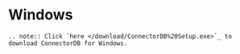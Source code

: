 # Windows

```eval_rst
.. note:: Click `here </download/ConnectorDB%20Setup.exe>`_ to download ConnectorDB for Windows.
```
